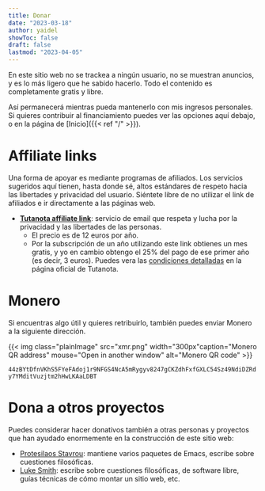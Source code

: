 ```yaml
---
title: Donar
date: "2023-03-18"
author: yaidel
showToc: false
draft: false
lastmod: "2023-04-05"
---
```


En este sitio web no se trackea a ningún usuario, no se muestran anuncios, y es lo más ligero que he sabido
hacerlo. Todo el contenido es completamente gratis y libre.

Así permanecerá mientras pueda mantenerlo con mis ingresos personales. Si quieres contribuir al financiamiento
puedes ver las opciones aquí debajo, o en la página de [Inicio]({{< ref "/" >}}).

# Affiliate links

Una forma de apoyar es mediante programas de afiliados. Los servicios sugeridos aquí tienen, hasta donde sé,
altos estándares de respeto hacia las libertades y privacidad del usuario. Siéntete libre de no utilizar el
link de afiliados e ir directamente a las páginas web.

- [**Tutanota affiliate link**](https://mail.tutanota.com/signup?ref=bERxZ0FHUmk): servicio de email que
  respeta y lucha por la privacidad y las libertades de las personas.
  - El precio es de 12 euros por año.
  - Por la subscripción de un año utilizando este link obtienes un mes gratis, y yo en cambio obtengo el 25%
	del pago de ese primer año (es decir, 3 euros). Puedes vera las [condiciones
	detalladas](https://tutanota.com/faq#refer-a-friend) en la página oficial de Tutanota.

# Monero

Si encuentras algo útil y quieres retribuirlo, también puedes enviar Monero a la siguiente dirección.

{{< img class="plainImage" src="xmr.png"  width="300px"caption="Monero QR address" mouse="Open in another window" alt="Monero QR code" >}}

`
44zBYtDfnVKhS5FYeFAdoj1r9NFGS4NcA5mRygyv8247gCKZdhFxfGXLC54Sz49NdiDZRdy7YMditVuzjtm2hHwLKAaLDBT
`

# Dona a otros proyectos

Puedes considerar hacer donativos también a otras personas y proyectos que han ayudado enormemente en la
construcción de este sitio web:
- [Protesilaos Stavrou](https://protesilaos.com/donations/): mantiene varios paquetes de Emacs, escribe sobre
  cuestiones filosóficas.
- [Luke Smith](https://lukesmith.xyz/donate/): escribe sobre cuestiones filosóficas, de software libre, guías
  técnicas de cómo montar un sitio web, etc.

